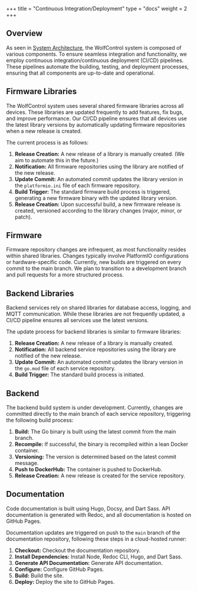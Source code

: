 +++
title = "Continuous Integration/Deployment"
type = "docs"
weight = 2
+++

## Overview

As seen in [System Architecture](/developers/architecture), the WolfControl system is composed of various components. To ensure seamless integration and functionality, we employ continuous integration/continuous deployment (CI/CD) pipelines. These pipelines automate the building, testing, and deployment processes, ensuring that all components are up-to-date and operational.

## Firmware Libraries

The WolfControl system uses several shared firmware libraries across all devices. These libraries are updated frequently to add features, fix bugs, and improve performance. Our CI/CD pipeline ensures that all devices use the latest library versions by automatically updating firmware repositories when a new release is created.

The current process is as follows:

1. **Release Creation:** A new release of a library is manually created. (We aim to automate this in the future.)
2. **Notification:** All firmware repositories using the library are notified of the new release.
3. **Update Commit:** An automated commit updates the library version in the `platformio.ini` file of each firmware repository.
4. **Build Trigger:** The standard firmware build process is triggered, generating a new firmware binary with the updated library version.
5. **Release Creation:** Upon successful build, a new firmware release is created, versioned according to the library changes (major, minor, or patch).

## Firmware

Firmware repository changes are infrequent, as most functionality resides within shared libraries. Changes typically involve PlatformIO configurations or hardware-specific code. Currently, new builds are triggered on every commit to the main branch. We plan to transition to a development branch and pull requests for a more structured process.

## Backend Libraries

Backend services rely on shared libraries for database access, logging, and MQTT communication. While these libraries are not frequently updated, a CI/CD pipeline ensures all services use the latest versions.

The update process for backend libraries is similar to firmware libraries:

1. **Release Creation:** A new release of a library is manually created.
2. **Notification:** All backend service repositories using the library are notified of the new release.
3. **Update Commit:** An automated commit updates the library version in the `go.mod` file of each service repository.
4. **Build Trigger:** The standard build process is initiated.

## Backend

The backend build system is under development. Currently, changes are committed directly to the main branch of each service repository, triggering the following build process:

1. **Build:** The Go binary is built using the latest commit from the main branch.
2. **Recompile:** If successful, the binary is recompiled within a lean Docker container.
3. **Versioning:** The version is determined based on the latest commit message.
4. **Push to DockerHub:** The container is pushed to DockerHub.
5. **Release Creation:** A new release is created for the service repository.

## Documentation

Code documentation is built using Hugo, Docsy, and Dart Sass. API documentation is generated with Redoc, and all documentation is hosted on GitHub Pages.

Documentation updates are triggered on push to the `main` branch of the documentation repository, following these steps in a cloud-hosted runner:

1. **Checkout:** Checkout the documentation repository.
2. **Install Dependencies:** Install Node, Redoc CLI, Hugo, and Dart Sass.
3. **Generate API Documentation:** Generate API documentation.
4. **Configure:** Configure GitHub Pages.
5. **Build:** Build the site.
6. **Deploy:** Deploy the site to GitHub Pages.
